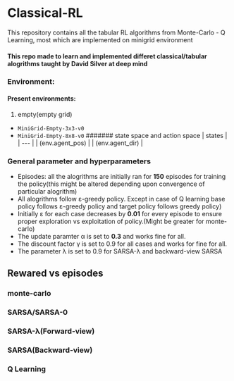 # Classical-RL
This repository contains all the tabular RL algorithms  from Monte-Carlo - Q Learning, most which are implemented on minigrid environment
#### This repo made to learn and implemented differet classical/tabular alogrithms taught by David Silver at deep mind
### Environment:
#### Present environments:
1) empty(empty grid)
- `MiniGrid-Empty-3x3-v0`
- `MiniGrid-Empty-8x8-v0`
####### state space and action space
| states  |
| --- |
| (env.agent_pos) |
| (env.agent_dir) |
### General parameter and hyperparameters
- Episodes: all the alogrithms are initially ran for **150** episodes for training the policy(this might be altered depending upon convergence of particular alogrithm)
- All alogrithms follow ε-greedy policy. Except in case of Q learning base policy follows ε-greedy policy and target policy follows greedy policy)
- Initially ε for each case decreases by **0.01** for every episode to ensure proper exploration vs exploitation of policy.(Might be greater for monte-carlo)
- The update paramter α is set to **0.3** and works fine for all.
- The discount factor γ is set to 0.9 for all cases and works for fine for all.
- The parameter λ is set to 0.9 for SARSA-λ and backward-view SARSA
## Rewared vs episodes
### monte-carlo
### SARSA/SARSA-0
### SARSA-λ(Forward-view)
### SARSA(Backward-view)
### Q Learning
